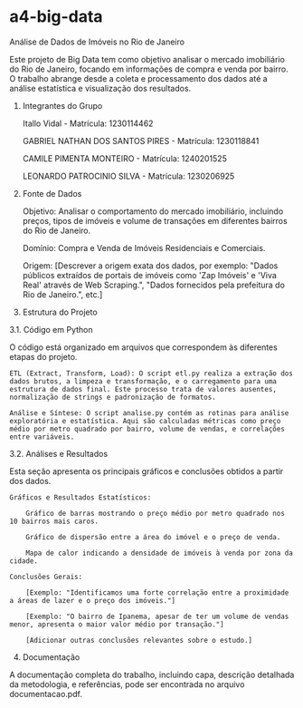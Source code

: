 # a4-big-data
Análise de Dados de Imóveis no Rio de Janeiro

Este projeto de Big Data tem como objetivo analisar o mercado imobiliário do Rio de Janeiro, focando em informações de compra e venda por bairro. O trabalho abrange desde a coleta e processamento dos dados até a análise estatística e visualização dos resultados.

1. Integrantes do Grupo

    Itallo Vidal - Matrícula: 1230114462

    GABRIEL NATHAN DOS SANTOS PIRES - Matrícula: 1230118841

    CAMILE PIMENTA MONTEIRO - Matrícula: 1240201525

    LEONARDO PATROCINIO SILVA - Matrícula: 1230206925


2. Fonte de Dados

    Objetivo: Analisar o comportamento do mercado imobiliário, incluindo preços, tipos de imóveis e volume de transações em diferentes bairros do Rio de Janeiro.

    Domínio: Compra e Venda de Imóveis Residenciais e Comerciais.

    Origem: [Descrever a origem exata dos dados, por exemplo: "Dados públicos extraídos de portais de imóveis como 'Zap Imóveis' e 'Viva Real' através de Web Scraping.", "Dados fornecidos pela prefeitura do Rio de Janeiro.", etc.]

3. Estrutura do Projeto

3.1. Código em Python

O código está organizado em arquivos que correspondem às diferentes etapas do projeto.

    ETL (Extract, Transform, Load): O script etl.py realiza a extração dos dados brutos, a limpeza e transformação, e o carregamento para uma estrutura de dados final. Este processo trata de valores ausentes, normalização de strings e padronização de formatos.

    Análise e Síntese: O script analise.py contém as rotinas para análise exploratória e estatística. Aqui são calculadas métricas como preço médio por metro quadrado por bairro, volume de vendas, e correlações entre variáveis.

3.2. Análises e Resultados

Esta seção apresenta os principais gráficos e conclusões obtidos a partir dos dados.

    Gráficos e Resultados Estatísticos:

        Gráfico de barras mostrando o preço médio por metro quadrado nos 10 bairros mais caros.

        Gráfico de dispersão entre a área do imóvel e o preço de venda.

        Mapa de calor indicando a densidade de imóveis à venda por zona da cidade.

    Conclusões Gerais:

        [Exemplo: "Identificamos uma forte correlação entre a proximidade a áreas de lazer e o preço dos imóveis."]

        [Exemplo: "O bairro de Ipanema, apesar de ter um volume de vendas menor, apresenta o maior valor médio por transação."]

        [Adicionar outras conclusões relevantes sobre o estudo.]

4. Documentação

A documentação completa do trabalho, incluindo capa, descrição detalhada da metodologia, e referências, pode ser encontrada no arquivo documentacao.pdf.
